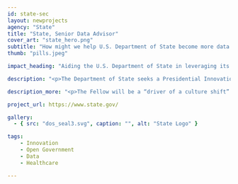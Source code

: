 ```yaml
---
id: state-sec
layout: newprojects
agency: "State"
title: "State, Senior Data Advisor"
cover_art: "state_hero.png"
subtitle: "How might we help U.S. Department of State become more data driven?"
thumb: "pills.jpeg"

impact_heading: "Aiding the U.S. Department of State in leveraging its data as a strategic asset to better gather insights on mission needs, results, and risks."

description: "<p>The Department of State seeks a Presidential Innovation Fellow to serve as a senior data advisor and lead data governance and awareness efforts for the Department. These responsibilities are part of a larger effort of the Department to promote data as a strategic asset</p>"

description_more: "<p>The Fellow will be a “driver of a culture shift” within the organization. He or she should be a “Data Evangelist” who will build support for the collection and use of data to gather insights on mission needs, results, and risks. The Fellow will help people invest in maturing and using agency data, improving data quality, and breaking down silos. The Fellow will engage with each functional bureau, regional bureau, and mission within the Department to reevaluate the list of Department data stewards., in coordination with the Application and Data Coordinators Working Group. The end goal is for those stewards identified to be responsible for all data collected and/or used within their respective mission and bureau, which would provide a foundation for a governance structure for data and knowledge management standards within the Department. Additionally, the Fellow would be in charge of updating the Department’s data catalog, also known as the Enterprise Data Inventory in coordination with the Office of the Chief Architect using Identity and Access Management to authenticate user access. The Fellow will create the necessary conditions by which the Enterprise Data Inventory could be indexed and searched to enable authorized users to perform cross-functional analysis with the Department’s data assets.</p>"

project_url: https://www.state.gov/

gallery:
  - { src: "dos_seal3.svg", caption: "", alt: "State Logo" }

tags:
    - Innovation
    - Open Government
    - Data
    - Healthcare

---
```


<!--



impact_metrics:
  - { metric: "[Insert quote]", desc: "[Quote subtitle]" }

articles:
  - { outlet: "[Media Outlet]", logo_src: "logo.jpg", title: "Article Title", quote: "Quote", url: "article URL" }

	-->
